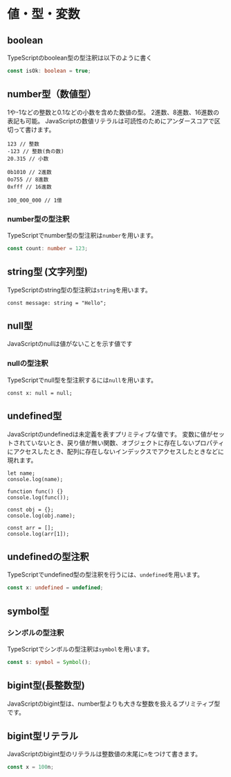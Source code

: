 # 値・型・変数

## boolean
TypeScriptのboolean型の型注釈は以下のように書く

```typescript
const isOk: boolean = true;
```

## number型（数値型）
1や-1などの整数と0.1などの小数を含めた数値の型。
2進数、8進数、16進数の表記も可能。
JavaScriptの数値リテラルは可読性のためにアンダースコアで区切って書けます。

```
123 // 整数
-123 // 整数(負の数)
20.315 // 小数

0b1010 // 2進数
0o755 // 8進数
0xfff // 16進数

100_000_000 // 1億

```

### number型の型注釈
TypeScriptでnumber型の型注釈は`number`を用います。

```typescript
const count: number = 123;
```

## string型 (文字列型)
TypeScriptのstring型の型注釈は`string`を用います。

```
const message: string = "Hello";
```

## null型
JavaScriptのnullは値がないことを示す値です
### nullの型注釈
TypeScriptでnull型を型注釈するには`null`を用います。
```
const x: null = null;
```

## undefined型
JavaScriptのundefinedは未定義を表すプリミティブな値です。
変数に値がセットされていないとき、戻り値が無い関数、オブジェクトに存在しないプロパティにアクセスしたとき、配列に存在しないインデックスでアクセスしたときなどに現れます。
```
let name;
console.log(name);
 
function func() {}
console.log(func());
 
const obj = {};
console.log(obj.name);
 
const arr = [];
console.log(arr[1]);
```

## undefinedの型注釈
TypeScriptでundefined型の型注釈を行うには、`undefined`を用います。

```typescript
const x: undefined = undefined;
```

## symbol型

### シンボルの型注釈
TypeScriptでシンボルの型注釈は`symbol`を用います。

```typescript
const s: symbol = Symbol();
```

## bigint型(長整数型)
JavaScriptのbigint型は、number型よりも大きな整数を扱えるプリミティブ型です。
## bigint型リテラル
JavaScriptのbigint型のリテラルは整数値の末尾に`n`をつけて書きます。

```typescript
const x = 100n;
```























